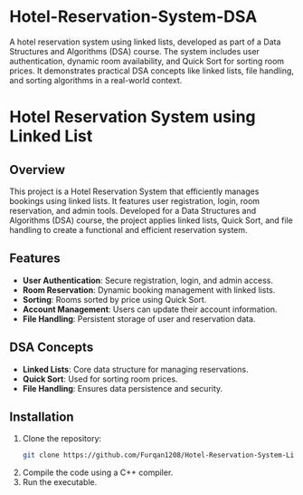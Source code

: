 # Hotel-Reservation-System-DSA
A hotel reservation system using linked lists, developed as part of a Data Structures and Algorithms (DSA) course. The system includes user authentication, dynamic room availability, and Quick Sort for sorting room prices. It demonstrates practical DSA concepts like linked lists, file handling, and sorting algorithms in a real-world context.

# Hotel Reservation System using Linked List

## Overview
This project is a Hotel Reservation System that efficiently manages bookings using linked lists. It features user registration, login, room reservation, and admin tools. Developed for a Data Structures and Algorithms (DSA) course, the project applies linked lists, Quick Sort, and file handling to create a functional and efficient reservation system.

## Features
- **User Authentication**: Secure registration, login, and admin access.
- **Room Reservation**: Dynamic booking management with linked lists.
- **Sorting**: Rooms sorted by price using Quick Sort.
- **Account Management**: Users can update their account information.
- **File Handling**: Persistent storage of user and reservation data.

## DSA Concepts
- **Linked Lists**: Core data structure for managing reservations.
- **Quick Sort**: Used for sorting room prices.
- **File Handling**: Ensures data persistence and security.

## Installation
1. Clone the repository:
   ```bash
   git clone https://github.com/Furqan1208/Hotel-Reservation-System-LinkedList.git
2. Compile the code using a C++ compiler.
3. Run the executable.

